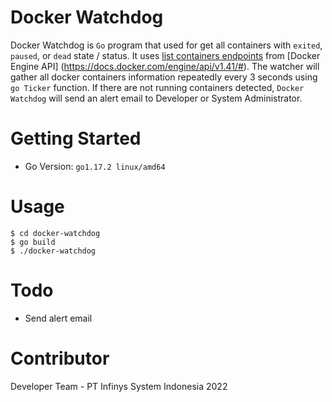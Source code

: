 # Docker Watchdog

Docker Watchdog is `Go` program that used for get all containers with `exited`, `paused`, or `dead` state / status.
It uses [list containers endpoints](https://docs.docker.com/engine/api/v1.41/#operation/ContainerList) from
[Docker Engine API] (https://docs.docker.com/engine/api/v1.41/#).
The watcher will gather all docker containers information repeatedly every 3 seconds using `go Ticker` function.
If there are not running containers detected, `Docker Watchdog` will send an alert email to Developer or System Administrator.

# Getting Started

* Go Version: `go1.17.2 linux/amd64`

# Usage
```shell
$ cd docker-watchdog
$ go build
$ ./docker-watchdog
```

# Todo

* Send alert email

# Contributor

Developer Team - PT Infinys System Indonesia 2022
